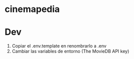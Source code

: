 # cinemapedia

# Dev

1. Copiar el .env.template en renombrarlo a .env
2. Cambiar las variables de entorno (The MovieDB API key)
